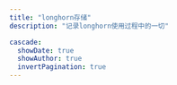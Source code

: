 ```yaml
---
title: "longhorn存储"
description: "记录longhorn使用过程中的一切"

cascade:
  showDate: true
  showAuthor: true
  invertPagination: true
---
```


